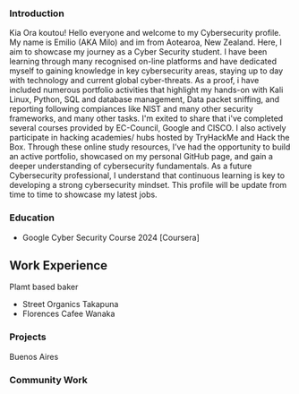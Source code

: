 ### Introduction
Kia Ora koutou! Hello everyone and welcome to my Cybersecurity profile. My name is Emilio (AKA Milo) and im from Aotearoa, New Zealand.
Here, I aim to showcase my journey as a Cyber Security student. I have been learning through many recognised on-line platforms and have dedicated myself to gaining knowledge in key cybersecurity areas, staying up to day with technology and current global cyber-threats. 
As a proof, i have included numerous portfolio activities that highlight my hands-on with Kali Linux, Python, SQL and database management, Data packet sniffing, and reporting following compiances like NIST and many other security  frameworks, and many other tasks. 
I'm exited to share that i've completed several courses provided by EC-Council, Google and CISCO. I also actively participate in hacking academies/ hubs hosted by TryHackMe and Hack the Box. 
Through these online study resources, I’ve had the opportunity to build an active portfolio, showcased on my personal GitHub page, and gain a deeper understanding of cybersecurity fundamentals. As a future Cybersecurity professional, I understand that continuous learning is key to developing a strong cybersecurity mindset. This profile will be update from time to time to showcase my latest jobs.  
 
### Education
- Google Cyber Security Course 2024 [Coursera]

## Work Experience
Plamt based baker
- Street Organics Takapuna
- Florences Cafee Wanaka

### Projects
Buenos Aires

### Community Work
